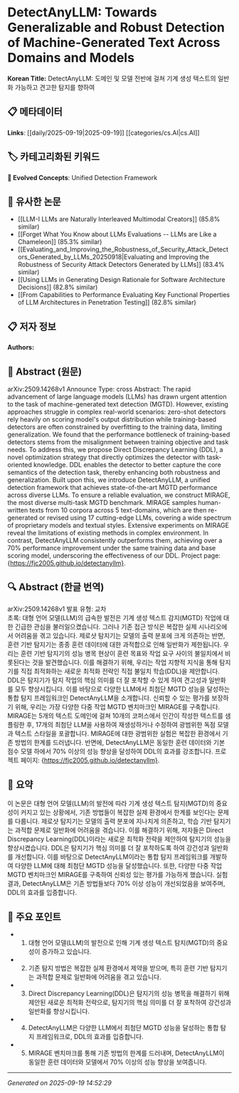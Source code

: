 
# DetectAnyLLM: Towards Generalizable and Robust Detection of Machine-Generated Text Across Domains and Models

**Korean Title:** DetectAnyLLM: 도메인 및 모델 전반에 걸쳐 기계 생성 텍스트의 일반화 가능하고 견고한 탐지를 향하여

## 📋 메타데이터

**Links**: [[daily/2025-09-19|2025-09-19]] [[categories/cs.AI|cs.AI]]

## 🏷️ 카테고리화된 키워드
**🚀 Evolved Concepts**: Unified Detection Framework

## 🔗 유사한 논문
- [[LLM-I LLMs are Naturally Interleaved Multimodal Creators]] (85.8% similar)
- [[Forget What You Know about LLMs Evaluations -- LLMs are Like a Chameleon]] (85.3% similar)
- [[Evaluating_and_Improving_the_Robustness_of_Security_Attack_Detectors_Generated_by_LLMs_20250918|Evaluating and Improving the Robustness of Security Attack Detectors Generated by LLMs]] (83.4% similar)
- [[Using LLMs in Generating Design Rationale for Software Architecture Decisions]] (82.8% similar)
- [[From Capabilities to Performance Evaluating Key Functional Properties of LLM Architectures in Penetration Testing]] (82.8% similar)

## 📋 저자 정보

**Authors:** 

## 📄 Abstract (원문)

arXiv:2509.14268v1 Announce Type: cross 
Abstract: The rapid advancement of large language models (LLMs) has drawn urgent attention to the task of machine-generated text detection (MGTD). However, existing approaches struggle in complex real-world scenarios: zero-shot detectors rely heavily on scoring model's output distribution while training-based detectors are often constrained by overfitting to the training data, limiting generalization. We found that the performance bottleneck of training-based detectors stems from the misalignment between training objective and task needs. To address this, we propose Direct Discrepancy Learning (DDL), a novel optimization strategy that directly optimizes the detector with task-oriented knowledge. DDL enables the detector to better capture the core semantics of the detection task, thereby enhancing both robustness and generalization. Built upon this, we introduce DetectAnyLLM, a unified detection framework that achieves state-of-the-art MGTD performance across diverse LLMs. To ensure a reliable evaluation, we construct MIRAGE, the most diverse multi-task MGTD benchmark. MIRAGE samples human-written texts from 10 corpora across 5 text-domains, which are then re-generated or revised using 17 cutting-edge LLMs, covering a wide spectrum of proprietary models and textual styles. Extensive experiments on MIRAGE reveal the limitations of existing methods in complex environment. In contrast, DetectAnyLLM consistently outperforms them, achieving over a 70% performance improvement under the same training data and base scoring model, underscoring the effectiveness of our DDL. Project page: {https://fjc2005.github.io/detectanyllm}.

## 🔍 Abstract (한글 번역)

arXiv:2509.14268v1 발표 유형: 교차  
초록: 대형 언어 모델(LLM)의 급속한 발전은 기계 생성 텍스트 감지(MGTD) 작업에 대한 긴급한 관심을 불러일으켰습니다. 그러나 기존 접근 방식은 복잡한 실제 시나리오에서 어려움을 겪고 있습니다. 제로샷 탐지기는 모델의 출력 분포에 크게 의존하는 반면, 훈련 기반 탐지기는 종종 훈련 데이터에 대한 과적합으로 인해 일반화가 제한됩니다. 우리는 훈련 기반 탐지기의 성능 병목 현상이 훈련 목표와 작업 요구 사이의 불일치에서 비롯된다는 것을 발견했습니다. 이를 해결하기 위해, 우리는 작업 지향적 지식을 통해 탐지기를 직접 최적화하는 새로운 최적화 전략인 직접 불일치 학습(DDL)을 제안합니다. DDL은 탐지기가 탐지 작업의 핵심 의미를 더 잘 포착할 수 있게 하여 견고성과 일반화를 모두 향상시킵니다. 이를 바탕으로 다양한 LLM에서 최첨단 MGTD 성능을 달성하는 통합 탐지 프레임워크인 DetectAnyLLM을 소개합니다. 신뢰할 수 있는 평가를 보장하기 위해, 우리는 가장 다양한 다중 작업 MGTD 벤치마크인 MIRAGE를 구축합니다. MIRAGE는 5개의 텍스트 도메인에 걸쳐 10개의 코퍼스에서 인간이 작성한 텍스트를 샘플링한 후, 17개의 최첨단 LLM을 사용하여 재생성하거나 수정하여 광범위한 독점 모델과 텍스트 스타일을 포괄합니다. MIRAGE에 대한 광범위한 실험은 복잡한 환경에서 기존 방법의 한계를 드러냅니다. 반면에, DetectAnyLLM은 동일한 훈련 데이터와 기본 점수 모델 하에서 70% 이상의 성능 향상을 달성하여 DDL의 효과를 강조합니다. 프로젝트 페이지: {https://fjc2005.github.io/detectanyllm}.

## 📝 요약

이 논문은 대형 언어 모델(LLM)의 발전에 따라 기계 생성 텍스트 탐지(MGTD)의 중요성이 커지고 있는 상황에서, 기존 방법들이 복잡한 실제 환경에서 한계를 보인다는 문제를 다룹니다. 제로샷 탐지기는 모델의 출력 분포에 지나치게 의존하고, 학습 기반 탐지기는 과적합 문제로 일반화에 어려움을 겪습니다. 이를 해결하기 위해, 저자들은 Direct Discrepancy Learning(DDL)이라는 새로운 최적화 전략을 제안하여 탐지기의 성능을 향상시켰습니다. DDL은 탐지기가 핵심 의미를 더 잘 포착하도록 하여 강건성과 일반화를 개선합니다. 이를 바탕으로 DetectAnyLLM이라는 통합 탐지 프레임워크를 개발하여 다양한 LLM에 대해 최첨단 MGTD 성능을 달성했습니다. 또한, 다양한 다중 작업 MGTD 벤치마크인 MIRAGE를 구축하여 신뢰성 있는 평가를 가능하게 했습니다. 실험 결과, DetectAnyLLM은 기존 방법들보다 70% 이상 성능이 개선되었음을 보여주며, DDL의 효과를 입증합니다.

## 🎯 주요 포인트

- 1. 대형 언어 모델(LLM)의 발전으로 인해 기계 생성 텍스트 탐지(MGTD)의 중요성이 증가하고 있습니다.

- 2. 기존 탐지 방법은 복잡한 실제 환경에서 제약을 받으며, 특히 훈련 기반 탐지기는 과적합 문제로 일반화에 어려움을 겪고 있습니다.

- 3. Direct Discrepancy Learning(DDL)은 탐지기의 성능 병목을 해결하기 위해 제안된 새로운 최적화 전략으로, 탐지기의 핵심 의미를 더 잘 포착하여 강건성과 일반화를 향상시킵니다.

- 4. DetectAnyLLM은 다양한 LLM에서 최첨단 MGTD 성능을 달성하는 통합 탐지 프레임워크로, DDL의 효과를 입증합니다.

- 5. MIRAGE 벤치마크를 통해 기존 방법의 한계를 드러내며, DetectAnyLLM이 동일한 훈련 데이터와 모델에서 70% 이상의 성능 향상을 보여줍니다.

---

*Generated on 2025-09-19 14:52:29*